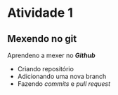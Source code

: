 # Atividade 1 

## Mexendo no git 

Aprendeno a mexer no ***Github***
- Criando repositório 
- Adicionando uma nova branch
- Fazendo *commits* e *pull request*
